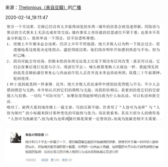 来源：[Thelonious（来自豆瓣）](https://www.douban.com/people/181101840/)的[广播](https://www.douban.com/people/181101840/status/2810802985/)


2020-02-14_19:11:47


![](./pic/2020-02-14_19:11:47-Thelonious的广播1.jpg)  

![](./pic/2020-02-14_19:11:47-Thelonious的广播2.jpg)  

